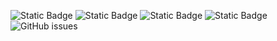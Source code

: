 ![Static Badge](https://img.shields.io/badge/blacklists-61-000000) ![Static Badge](https://img.shields.io/badge/blacklisted-2932114-cc0000) ![Static Badge](https://img.shields.io/badge/whitelisted-2250-00CC00) ![Static Badge](https://img.shields.io/badge/streaming_blacklist-28107-000000) ![GitHub issues](https://img.shields.io/github/issues/fabriziosalmi/blacklists)
